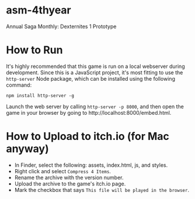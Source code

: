 # asm-4thyear
Annual Saga Monthly: Dexternites 1 Prototype

# How to Run

It's highly recommended that this game is run on a local webserver during development. Since this is a JavaScript project, it's most fitting to use the `http-server` Node package, which can be installed using the following command: 

```
npm install http-server -g
```

Launch the web server by calling `http-server -p 8000`, and then open the game in your browser by going to http://localhost:8000/embed.html.

# How to Upload to itch.io (for Mac anyway)

- In Finder, select the following: assets, index.html, js, and styles.
- Right click and select `Compress 4 Items`.
- Rename the archive with the version number.
- Upload the archive to the game's itch.io page.
- Mark the checkbox that says `This file will be played in the browser`.
